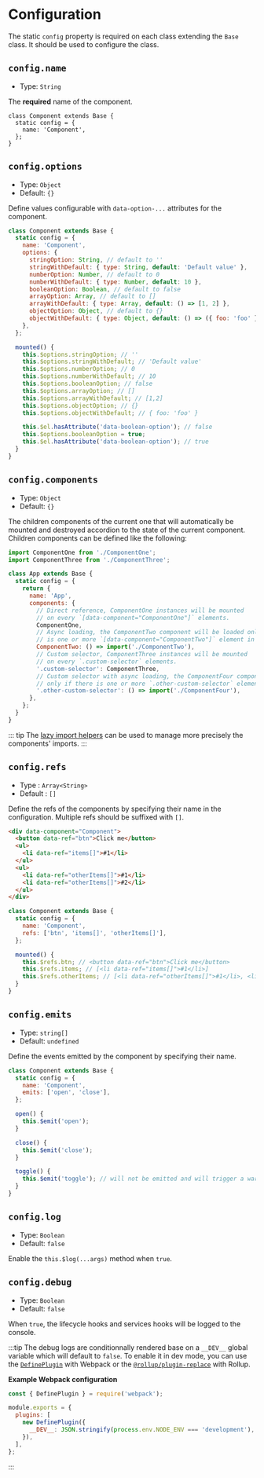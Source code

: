 # Configuration

The static `config` property is required on each class extending the `Base` class. It should be used to configure the class.

## `config.name`

- Type: `String`

The **required** name of the component.

```js{3}
class Component extends Base {
  static config = {
    name: 'Component',
  };
}
```

## `config.options`

- Type: `Object`
- Default: `{}`

Define values configurable with `data-option-...` attributes for the component.

```js
class Component extends Base {
  static config = {
    name: 'Component',
    options: {
      stringOption: String, // default to ''
      stringWithDefault: { type: String, default: 'Default value' },
      numberOption: Number, // default to 0
      numberWithDefault: { type: Number, default: 10 },
      booleanOption: Boolean, // default to false
      arrayOption: Array, // default to []
      arrayWithDefault: { type: Array, default: () => [1, 2] },
      objectOption: Object, // default to {}
      objectWithDefault: { type: Object, default: () => ({ foo: 'foo' }) },
    },
  };

  mounted() {
    this.$options.stringOption; // ''
    this.$options.stringWithDefault; // 'Default value'
    this.$options.numberOption; // 0
    this.$options.numberWithDefault; // 10
    this.$options.booleanOption; // false
    this.$options.arrayOption; // []
    this.$options.arrayWithDefault; // [1,2]
    this.$options.objectOption; // {}
    this.$options.objectWithDefault; // { foo: 'foo' }

    this.$el.hasAttribute('data-boolean-option'); // false
    this.$options.booleanOption = true;
    this.$el.hasAttribute('data-boolean-option'); // true
  }
}
```

## `config.components`

- Type: `Object`
- Default: `{}`

The children components of the current one that will automatically be mounted and destroyed accordion to the state of the current component. Children components can be defined like the following:

```js
import ComponentOne from './ComponentOne';
import ComponentThree from './ComponentThree';

class App extends Base {
  static config = {
    return {
      name: 'App',
      components: {
        // Direct reference, ComponentOne instances will be mounted
        // on every `[data-component="ComponentOne"]` elements.
        ComponentOne,
        // Async loading, the ComponentTwo component will be loaded only if there
        // is one or more `[data-component="ComponentTwo"]` element in the DOM.
        ComponentTwo: () => import('./ComponentTwo'),
        // Custom selector, ComponentThree instances will be mounted
        // on every `.custom-selector` elements.
        '.custom-selector': ComponentThree,
        // Custom selector with async loading, the ComponentFour component will be loaded
        // only if there is one or more `.other-custom-selector` element in the DOM.
        '.other-custom-selector': () => import('./ComponentFour'),
      },
    };
  }
}
```

::: tip
The [lazy import helpers](/api/helpers/#lazy-import-helpers) can be used to manage more precisely the components' imports.
:::

## `config.refs`

- Type : `Array<String>`
- Default : `[]`

Define the refs of the components by specifying their name in the configuration. Multiple refs should be suffixed with `[]`.

```html
<div data-component="Component">
  <button data-ref="btn">Click me</button>
  <ul>
    <li data-ref="items[]">#1</li>
  </ul>
  <ul>
    <li data-ref="otherItems[]">#1</li>
    <li data-ref="otherItems[]">#2</li>
  </ul>
</div>
```

```js
class Component extends Base {
  static config = {
    name: 'Component',
    refs: ['btn', 'items[]', 'otherItems[]'],
  };

  mounted() {
    this.$refs.btn; // <button data-ref="btn">Click me</button>
    this.$refs.items; // [<li data-ref="items[]">#1</li>]
    this.$refs.otherItems; // [<li data-ref="otherItems[]">#1</li>, <li data-ref="otherItems[]">#2</li>]
  }
}
```

## `config.emits`

- Type: `string[]`
- Default: `undefined`

Define the events emitted by the component by specifying their name.

```js
class Component extends Base {
  static config = {
    name: 'Component',
    emits: ['open', 'close'],
  };

  open() {
    this.$emit('open');
  }

  close() {
    this.$emit('close');
  }

  toggle() {
    this.$emit('toggle'); // will not be emitted and will trigger a warning
  }
}
```

## `config.log`

- Type: `Boolean`
- Default: `false`

Enable the `this.$log(...args)` method when `true`.

## `config.debug`

- Type: `Boolean`
- Default: `false`

When `true`, the lifecycle hooks and services hooks will be logged to the console.

:::tip
The debug logs are conditionnally rendered base on a `__DEV__` global variable which will default to `false`. To enable it in dev mode, you can use the [`DefinePlugin`](https://webpack.js.org/plugins/define-plugin/) with Webpack or the [`@rollup/plugin-replace`](https://github.com/rollup/plugins/tree/master/packages/replace) with Rollup.

**Example Webpack configuration**

```js
const { DefinePlugin } = require('webpack');

module.exports = {
  plugins: [
    new DefinePlugin({
      __DEV__: JSON.stringify(process.env.NODE_ENV === 'development'),
    }),
  ],
};
```

:::
